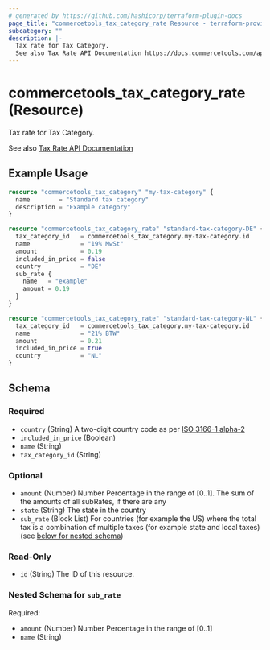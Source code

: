 ```yaml
---
# generated by https://github.com/hashicorp/terraform-plugin-docs
page_title: "commercetools_tax_category_rate Resource - terraform-provider-commercetools"
subcategory: ""
description: |-
  Tax rate for Tax Category.
  See also Tax Rate API Documentation https://docs.commercetools.com/api/projects/taxCategories#taxrate
---
```


# commercetools_tax_category_rate (Resource)

Tax rate for Tax Category. 

See also [Tax Rate API Documentation](https://docs.commercetools.com/api/projects/taxCategories#taxrate)

## Example Usage

```terraform
resource "commercetools_tax_category" "my-tax-category" {
  name        = "Standard tax category"
  description = "Example category"
}

resource "commercetools_tax_category_rate" "standard-tax-category-DE" {
  tax_category_id   = commercetools_tax_category.my-tax-category.id
  name              = "19% MwSt"
  amount            = 0.19
  included_in_price = false
  country           = "DE"
  sub_rate {
    name   = "example"
    amount = 0.19
  }
}

resource "commercetools_tax_category_rate" "standard-tax-category-NL" {
  tax_category_id   = commercetools_tax_category.my-tax-category.id
  name              = "21% BTW"
  amount            = 0.21
  included_in_price = true
  country           = "NL"
}
```

<!-- schema generated by tfplugindocs -->
## Schema

### Required

- `country` (String) A two-digit country code as per [ISO 3166-1 alpha-2](https://en.wikipedia.org/wiki/ISO_3166-1_alpha-2)
- `included_in_price` (Boolean)
- `name` (String)
- `tax_category_id` (String)

### Optional

- `amount` (Number) Number Percentage in the range of [0..1]. The sum of the amounts of all subRates, if there are any
- `state` (String) The state in the country
- `sub_rate` (Block List) For countries (for example the US) where the total tax is a combination of multiple taxes (for example state and local taxes) (see [below for nested schema](#nestedblock--sub_rate))

### Read-Only

- `id` (String) The ID of this resource.

<a id="nestedblock--sub_rate"></a>
### Nested Schema for `sub_rate`

Required:

- `amount` (Number) Number Percentage in the range of [0..1]
- `name` (String)


